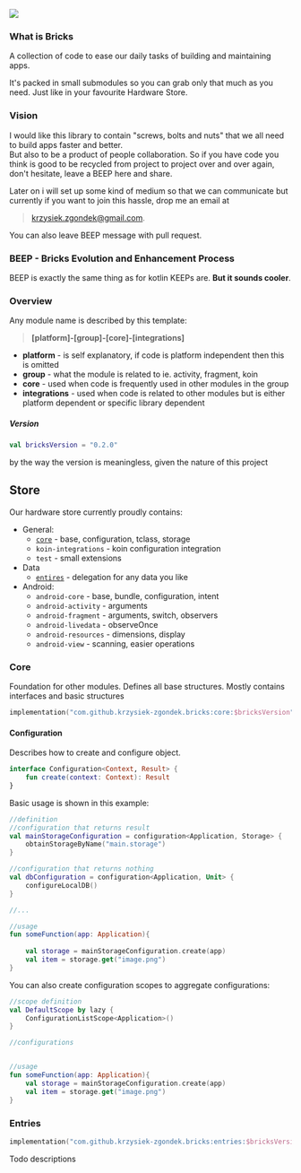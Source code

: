 [![](https://jitpack.io/v/krzysiek-zgondek/bricks.svg)](https://jitpack.io/#krzysiek-zgondek/bricks)

### What is Bricks

A collection of code to ease our daily tasks of building and maintaining
apps.

It's packed in small submodules so you can grab only that much as you
need. Just like in your favourite Hardware Store.

### Vision

I would like this library to contain "screws, bolts and nuts" that we
all need to build apps faster and better.  
But also to be a product of people collaboration. So if you have code
you think is good to be recycled from project to project over and over
again, don't hesitate, leave a BEEP here and share.

Later on i will set up some kind of medium so that we can communicate
but currently if you want to join this hassle, drop me an email at

>krzysiek.zgondek@gmail.com.

You can also leave BEEP message with pull request.

### BEEP - Bricks Evolution and Enhancement Process

BEEP is exactly the same thing as for kotlin KEEPs are. **But it sounds
cooler**.

### Overview

Any module name is described by this template:

>**\[platform\]-\[group\]-\[core\]-\[integrations\]**

* **platform** - is self explanatory, if code is platform independent
  then this is omitted
* **group** - what the module is related to ie. activity, fragment, koin
* **core** - used when code is frequently used in other modules in the
  group
* **integrations** - used when code is related to other modules but is
  either platform dependent or specific library dependent

##### Version

```kotlin
val bricksVersion = "0.2.0"  
```

by the way the version is meaningless, given the nature of this project

## Store


Our hardware store currently proudly contains:
* General:
  * [`core`](#core) - base, configuration, tclass, storage
  * `koin-integrations` - koin configuration integration
  * `test` - small extensions
* Data
  * [`entires`](#entries) - delegation for any data you like
* Android:
  * `android-core` - base, bundle, configuration, intent
  * `android-activity` - arguments
  * `android-fragment` - arguments, switch, observers
  * `android-livedata` - observeOnce
  * `android-resources` - dimensions, display
  * `android-view` - scanning, easier operations

### Core

Foundation for other modules. Defines all base structures. Mostly
contains interfaces and basic structures

```kotlin
implementation("com.github.krzysiek-zgondek.bricks:core:$bricksVersion")
```

#### Configuration
Describes how to create and configure object.
```kotlin
interface Configuration<Context, Result> {
    fun create(context: Context): Result
}
```
Basic usage is shown in this example:
```kotlin
//definition
//configuration that returns result
val mainStorageConfiguration = configuration<Application, Storage> {
    obtainStorageByName("main.storage")
}

//configuration that returns nothing
val dbConfiguration = configuration<Application, Unit> {
    configureLocalDB()
}

//...

//usage
fun someFunction(app: Application){
    
    val storage = mainStorageConfiguration.create(app)
    val item = storage.get("image.png")
}

```
You can also create configuration scopes to aggregate configurations:
```kotlin
//scope definition
val DefaultScope by lazy {
    ConfigurationListScope<Application>()
}

//configurations


//usage
fun someFunction(app: Application){
    val storage = mainStorageConfiguration.create(app)
    val item = storage.get("image.png")
}

```


### Entries

```kotlin
implementation("com.github.krzysiek-zgondek.bricks:entries:$bricksVersion")
```

Todo descriptions


